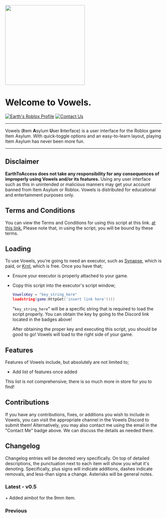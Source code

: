 <img src="https://user-images.githubusercontent.com/38049304/189537408-671e7b0a-741a-493a-9f68-97e220585c50.png" width="256">

# Welcome to Vowels.

<!--![Milestone 2](https://user-images.githubusercontent.com/38049304/187346393-7f24eee6-cc3b-4b8b-9340-48a0e1865159.svg)-->
[![Earth's Roblox Profile](https://user-images.githubusercontent.com/38049304/185816395-296cc028-f944-490d-8889-33a83d5922f5.svg)](https://www.roblox.com/users/32573334/profile)
[![Contact Us](https://user-images.githubusercontent.com/38049304/187346520-b67caa7c-ccfe-460b-bf88-ac99903f73ed.svg)](mailto:ebgui.staff@gmail.com)
<!--[![Vowels Discord](https://user-images.githubusercontent.com/38049304/185876260-95e670cf-c037-4082-b03d-b758bc4a492b.svg)](https://discord.gg/z3QZzFJBvj)-->

---

Vowels (**I**tem **A**sylum **U**ser **I**nterface) is a user interface for the Roblox game Item Asylum. With quick-toggle options and an easy-to-learn layout, playing Item Asylum has never been more fun.

---

## Disclaimer

**EarthToAccess does not take any responsibility for any consequences of improperly using Vowels and/or its features.** Using any user interface such as this in unintended or malicious manners may get your account banned from Item Asylum or Roblox. Vowels is distributed for educational and entertainment purposes only.

## Terms and Conditions

You can view the Terms and Conditions for using this script at this link. [at this link.](insert_link_here) <!--Reminder to create Terms or copy Vowels's with extra bits for Vowels--> Please note that, in using the script, you will be bound by these terms.

## Loading

To use Vowels, you're going to need an executor, such as [Synapse](x.synapse.to), which is paid, or [Krnl](https://krnl.vip/), which is free. Once you have that;

- Ensure your executor is properly attached to your game.
- Copy this script into the executor's script window;

  ```lua
  VowelsKey = "key_string_here"
  loadstring(game:HttpGet('insert link here'))()
  ```

  "`key_string_here`" will be a specific string that is required to load the script properly. You can obtain the key by going to the Discord link located in the badges above!

    After obtaining the proper key and executing this script, you should be good to go! Vowels will load to the right side of your game.

## Features

Features of Vowels include, but absolutely are not limited to;

- Add list of features once added

This list is not comprehensive; there is so much more in store for you to find!

<!--## Vowels Gold

### Vowels "Gold" may not be implemented depending on the circumstances provided by Item Asylum, period. If certain exploits are deemed "overpowered", then it *may* be.

Vowels Gold is our premium membership-based bonus features service that gets you even *more* than what Vowels provides at its base! Visit the Discord at the link above to find more information about what Gold offers and how to Go Gold!-->

## Contributions

If you have any contributions, fixes, or additions you wish to include in Vowels, you can visit the appropriate channel in the Vowels Discord to submit them! Alternatively, you may also contact me using the email in the "Contact Me" badge above. We can discuss the details as needed there.

## Changelog

Changelog entries will be denoted very specifically. On top of detailed descriptions, the punctuation next to each item will show you what it's denoting. Specifically, plus signs will indicate additions, dashes indicate removals, and less-than signs a change. Asterisks will be general notes.

### Latest - v0.5

\+ Added aimbot for the 9mm item.

### Previous
